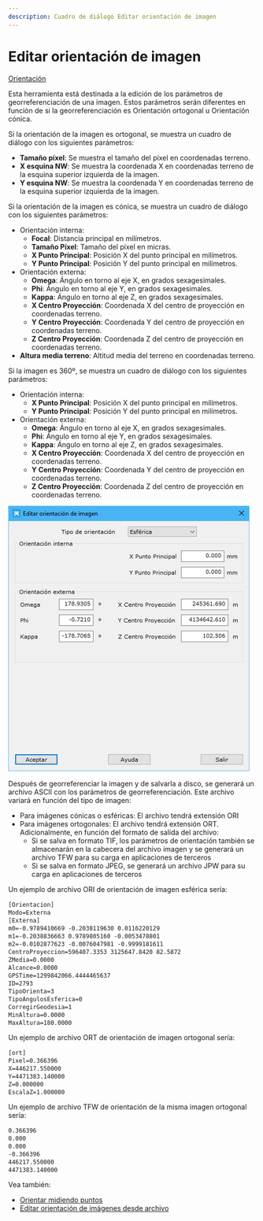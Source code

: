 ```yaml
---
description: Cuadro de diálogo Editar orientación de imagen
---
```


# Editar orientación de imagen

[Orientación](../fichas-de-herramientas/ficha-de-herramientas-imagen/orientacion.md)

Esta herramienta está destinada a la edición de los parámetros de georreferenciación de una imagen. Estos parámetros serán diferentes en función de si la georreferenciación es Orientación ortogonal u Orientación cónica.

Si la orientación de la imagen es ortogonal, se muestra un cuadro de diálogo con los siguientes parámetros:

* **Tamaño píxel**: Se muestra el tamaño del píxel en coordenadas terreno.
* **X esquina NW**: Se muestra la coordenada X en coordenadas terreno de la esquina superior izquierda de la imagen.
* **Y esquina NW**: Se muestra la coordenada Y en coordenadas terreno de la esquina superior izquierda de la imagen.

Si la orientación de la imagen es cónica, se muestra un cuadro de diálogo con los siguientes parámetros:

* Orientación interna:
  * **Focal**: Distancia principal en milímetros.
  * **Tamaño Píxel**: Tamaño del píxel en micras.
  * **X Punto Principal**: Posición X del punto principal en milímetros.
  * **Y Punto Principal**: Posición Y del punto principal en milímetros.
* Orientación externa:
  * **Omega**: Ángulo en torno al eje X, en grados sexagesimales.
  * **Phi**: Ángulo en torno al eje Y, en grados sexagesimales.
  * **Kappa**: Ángulo en torno al eje Z, en grados sexagesimales.
  * **X Centro Proyección**: Coordenada X del centro de proyección en coordenadas terreno.
  * **Y Centro Proyección**: Coordenada Y del centro de proyección en coordenadas terreno.
  * **Z Centro Proyección**: Coordenada Z del centro de proyección en coordenadas terreno.
* **Altura media terreno**: Altitud media del terreno en coordenadas terreno.

Si la imagen es 360º, se muestra un cuadro de diálogo con los siguientes parámetros:

* Orientación interna:
  * **X Punto Principal**: Posición X del punto principal en milímetros.
  * **Y Punto Principal**: Posición Y del punto principal en milímetros.
* Orientación externa:
  * **Omega**: Ángulo en torno al eje X, en grados sexagesimales.
  * **Phi**: Ángulo en torno al eje Y, en grados sexagesimales.
  * **Kappa**: Ángulo en torno al eje Z, en grados sexagesimales.
  * **X Centro Proyección**: Coordenada X del centro de proyección en coordenadas terreno.
  * **Y Centro Proyección**: Coordenada Y del centro de proyección en coordenadas terreno.
  * **Z Centro Proyección**: Coordenada Z del centro de proyección en coordenadas terreno.

![Ejemplo de orientaci&#xF3;n de una imagen 360&#xBA;](../../.gitbook/assets/image%20%287%29.png)

Después de georreferenciar la imagen y de salvarla a disco, se generará un archivo ASCII con los parámetros de georreferenciación. Este archivo variará en función del tipo de imagen:

* Para imágenes cónicas o esféricas: El archivo tendrá extensión ORI
* Para imágenes ortogonales: El archivo tendrá extensión ORT. Adicionalmente, en función del formato de salida del archivo:
  * Si se salva en formato TIF, los parámetros de orientación también se almacenarán en la cabecera del archivo imagen y se generará un archivo TFW para su carga en aplicaciones de terceros
  * Si se salva en formato JPEG, se generará un archivo JPW para su carga en aplicaciones de terceros

Un ejemplo de archivo ORI de orientación de imagen esférica sería:

```text
[Orientacion]
Modo=Externa
[Externa]
m0=-0.9789410669 -0.2038119630 0.0116220129
m1=-0.2038836663 0.9789805160 -0.0053478801
m2=-0.0102877623 -0.0076047981 -0.9999181611
CentroProyeccion=596407.3353 3125647.8420 82.5872
ZMedia=0.0000
Alcance=0.0000
GPSTime=1299842066.4444465637
ID=2793
TipoOrienta=3
TipoAngulosEsferica=0
CorregirGeodesia=1
MinAltura=0.0000
MaxAltura=180.0000
```

Un ejemplo de archivo ORT de orientación de imagen ortogonal sería:

```text
[ort]
Pixel=0.366396
X=446217.550000
Y=4471383.140000
Z=0.000000
EscalaZ=1.000000
```

Un ejemplo de archivo TFW de orientación de la misma imagen ortogonal sería:

```text
0.366396
0.000
0.000
-0.366396
446217.550000
4471383.140000
```

Vea también:

* [Orientar midiendo puntos](orientacion-midiendo-puntos.md)
* [Editar orientación de imágenes desde archivo](editar-orientacion-de-imagenes-desde-archivo.md)

